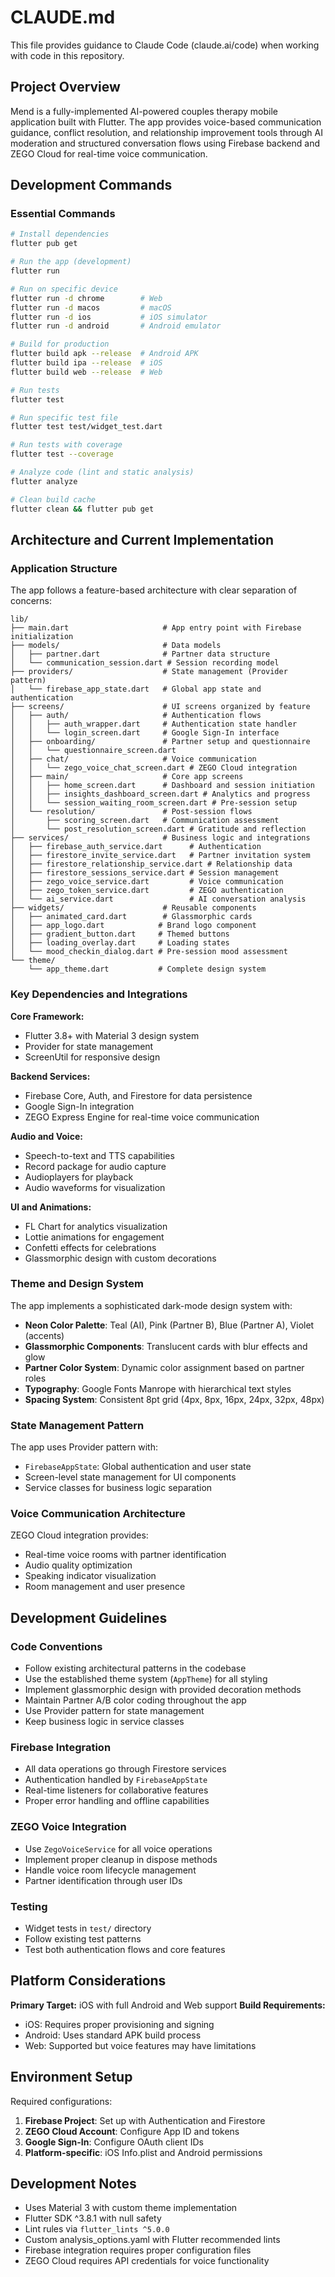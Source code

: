 # CLAUDE.md

This file provides guidance to Claude Code (claude.ai/code) when working with code in this repository.

## Project Overview

Mend is a fully-implemented AI-powered couples therapy mobile application built with Flutter. The app provides voice-based communication guidance, conflict resolution, and relationship improvement tools through AI moderation and structured conversation flows using Firebase backend and ZEGO Cloud for real-time voice communication.

## Development Commands

### Essential Commands
```bash
# Install dependencies
flutter pub get

# Run the app (development)
flutter run

# Run on specific device
flutter run -d chrome        # Web
flutter run -d macos         # macOS  
flutter run -d ios           # iOS simulator
flutter run -d android       # Android emulator

# Build for production
flutter build apk --release  # Android APK
flutter build ipa --release  # iOS
flutter build web --release  # Web

# Run tests
flutter test

# Run specific test file
flutter test test/widget_test.dart

# Run tests with coverage
flutter test --coverage

# Analyze code (lint and static analysis)
flutter analyze

# Clean build cache
flutter clean && flutter pub get
```

## Architecture and Current Implementation

### Application Structure
The app follows a feature-based architecture with clear separation of concerns:

```
lib/
├── main.dart                     # App entry point with Firebase initialization
├── models/                       # Data models
│   ├── partner.dart              # Partner data structure
│   └── communication_session.dart # Session recording model
├── providers/                    # State management (Provider pattern)
│   └── firebase_app_state.dart   # Global app state and authentication
├── screens/                      # UI screens organized by feature
│   ├── auth/                     # Authentication flows
│   │   ├── auth_wrapper.dart     # Authentication state handler
│   │   └── login_screen.dart     # Google Sign-In interface
│   ├── onboarding/               # Partner setup and questionnaire
│   │   └── questionnaire_screen.dart
│   ├── chat/                     # Voice communication
│   │   └── zego_voice_chat_screen.dart # ZEGO Cloud integration
│   ├── main/                     # Core app screens
│   │   ├── home_screen.dart      # Dashboard and session initiation
│   │   ├── insights_dashboard_screen.dart # Analytics and progress
│   │   └── session_waiting_room_screen.dart # Pre-session setup
│   └── resolution/               # Post-session flows
│       ├── scoring_screen.dart   # Communication assessment
│       └── post_resolution_screen.dart # Gratitude and reflection
├── services/                     # Business logic and integrations
│   ├── firebase_auth_service.dart      # Authentication
│   ├── firestore_invite_service.dart   # Partner invitation system
│   ├── firestore_relationship_service.dart # Relationship data
│   ├── firestore_sessions_service.dart # Session management
│   ├── zego_voice_service.dart         # Voice communication
│   ├── zego_token_service.dart         # ZEGO authentication
│   └── ai_service.dart                 # AI conversation analysis
├── widgets/                      # Reusable components
│   ├── animated_card.dart        # Glassmorphic cards
│   ├── app_logo.dart            # Brand logo component
│   ├── gradient_button.dart     # Themed buttons
│   ├── loading_overlay.dart     # Loading states
│   └── mood_checkin_dialog.dart # Pre-session mood assessment
└── theme/
    └── app_theme.dart           # Complete design system
```

### Key Dependencies and Integrations

**Core Framework:**
- Flutter 3.8+ with Material 3 design system
- Provider for state management
- ScreenUtil for responsive design

**Backend Services:**
- Firebase Core, Auth, and Firestore for data persistence
- Google Sign-In integration
- ZEGO Express Engine for real-time voice communication

**Audio and Voice:**
- Speech-to-text and TTS capabilities
- Record package for audio capture
- Audioplayers for playback
- Audio waveforms for visualization

**UI and Animations:**
- FL Chart for analytics visualization
- Lottie animations for engagement
- Confetti effects for celebrations
- Glassmorphic design with custom decorations

### Theme and Design System

The app implements a sophisticated dark-mode design system with:
- **Neon Color Palette**: Teal (AI), Pink (Partner B), Blue (Partner A), Violet (accents)
- **Glassmorphic Components**: Translucent cards with blur effects and glow
- **Partner Color System**: Dynamic color assignment based on partner roles
- **Typography**: Google Fonts Manrope with hierarchical text styles
- **Spacing System**: Consistent 8pt grid (4px, 8px, 16px, 24px, 32px, 48px)

### State Management Pattern

The app uses Provider pattern with:
- `FirebaseAppState`: Global authentication and user state
- Screen-level state management for UI components
- Service classes for business logic separation

### Voice Communication Architecture

ZEGO Cloud integration provides:
- Real-time voice rooms with partner identification
- Audio quality optimization
- Speaking indicator visualization
- Room management and user presence

## Development Guidelines

### Code Conventions
- Follow existing architectural patterns in the codebase
- Use the established theme system (`AppTheme`) for all styling
- Implement glassmorphic design with provided decoration methods
- Maintain Partner A/B color coding throughout the app
- Use Provider pattern for state management
- Keep business logic in service classes

### Firebase Integration
- All data operations go through Firestore services
- Authentication handled by `FirebaseAppState`
- Real-time listeners for collaborative features
- Proper error handling and offline capabilities

### ZEGO Voice Integration
- Use `ZegoVoiceService` for all voice operations
- Implement proper cleanup in dispose methods
- Handle voice room lifecycle management
- Partner identification through user IDs

### Testing
- Widget tests in `test/` directory
- Follow existing test patterns
- Test both authentication flows and core features

## Platform Considerations

**Primary Target:** iOS with full Android and Web support
**Build Requirements:**
- iOS: Requires proper provisioning and signing
- Android: Uses standard APK build process
- Web: Supported but voice features may have limitations

## Environment Setup

Required configurations:
1. **Firebase Project**: Set up with Authentication and Firestore
2. **ZEGO Cloud Account**: Configure App ID and tokens
3. **Google Sign-In**: Configure OAuth client IDs
4. **Platform-specific**: iOS Info.plist and Android permissions

## Development Notes

- Uses Material 3 with custom theme implementation
- Flutter SDK ^3.8.1 with null safety
- Lint rules via `flutter_lints ^5.0.0`
- Custom analysis_options.yaml with Flutter recommended lints
- Firebase integration requires proper configuration files
- ZEGO Cloud requires API credentials for voice functionality